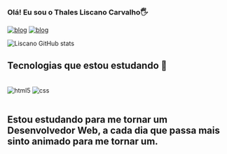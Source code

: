 ### Olá! Eu sou o Thales Liscano Carvalho🖐 

[![blog](https://img.shields.io/badge/Twitter-1DA1F2?style=for-the-badge&logo=twitter&logoColor=white)](https://twitter.com/thalesliscano)
[![blog](https://img.shields.io/badge/LinkedIn-0077B5?style=for-the-badge&logo=linkedin&logoColor=white)](https://www.linkedin.com/in/thales-liscano-8a4617220/)


![Liscano GitHub stats](https://github-readme-stats.vercel.app/api?username=thalesliscano&show_icons=true&theme=radical)

## Tecnologias que estou estudando 📗

<div style="display: inline_block"/> <br/>
    <img align="center" alt="html5" src="https://img.shields.io/badge/HTML5-E34F26?style=for-the-badge&logo=html5&logoColor=white" />
    <img align="center" alt="css" src="https://img.shields.io/badge/CSS3-1572B6?style=for-the-badge&logo=css3&logoColor=white" />
</div><br/>

## Estou estudando para me tornar um Desenvolvedor Web, a cada dia que passa mais sinto animado para me tornar um.


